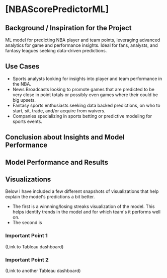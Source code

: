 # [NBAScorePredictorML]

## Background / Inspiration for the Project
ML model for predicting NBA player and team points, leveraging advanced analytics for game and performance insights. Ideal for fans, analysts, and fantasy leagues seeking data-driven predictions.

## Use Cases
- Sports analysts looking for insights into player and team performance in the NBA.
- News Broadcasts looking to promote games that are predicted to be very close in point totals or possibly even games where their could be big upsets.
- Fantasy sports enthusiasts seeking data backed predictions, on who to start, sit, trade, and/or acquire from waivers.
- Companies specializing in sports betting or predictive modeling for sports events.

## Conclusion about Insights and Model Performance


## Model Performance and Results


## Visualizations
Below I have included a few different snapshots of visualizations that help explain the model's predictions a bit better.
  - The first is a  winnning/losing streaks visualization of the model. This helps identify trends in the model and for which team's it performs well on.
  - The second is 

### Important Point 1
(Link to Tableau dashboard)

### Important Point 2
(Link to another Tableau dashboard)
